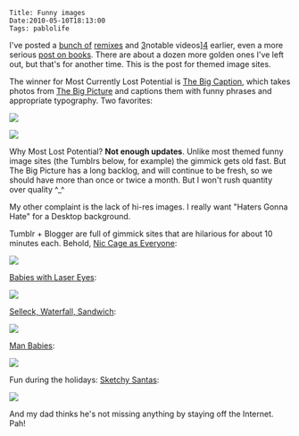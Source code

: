     Title: Funny images
    Date:2010-05-10T18:13:00
    Tags: pablolife

I've posted a [bunch of][1] [remixes][2] and [3]notable videos][4] earlier,
even a more serious [post on books][4]. There are about a dozen more golden ones
I've left out, but that's for another time. This is the post for themed image
sites.

The winner for Most Currently Lost Potential is [The Big Caption][5], which
takes photos from [The Big Picture][6] and captions them with funny phrases
and appropriate typography. Two favorites:

<!-- more -->

[![][7]][8]

[![][9]][10]

Why Most Lost Potential? **Not enough updates**. Unlike most themed funny
image sites (the Tumblrs below, for example) the gimmick gets old fast. But
The Big Picture has a long backlog, and will continue to be fresh, so we
should have more than once or twice a month. But I won't rush quantity over
quality ^_^

My other complaint is the lack of hi-res images. I really want "Haters Gonna
Hate" for a Desktop background.

Tumblr + Blogger are full of gimmick sites that are hilarious for about 10
minutes each. Behold, [Nic Cage as Everyone][11]:

[![][12]][13]

[Babies with Laser Eyes][14]:

[![][15]][16]

[Selleck, Waterfall, Sandwich][17]:

[![][18]][19]

[Man Babies][20]:

[![][21]][22]

Fun during the holidays: [Sketchy Santas][23]:

[![][24]][25]

And my dad thinks he's not missing anything by staying off the Internet. Pah!


   [1]: http://www.morepaul.com/2010/04/baal-bless-internet.html
   [2]: http://www.morepaul.com/2010/04/another-remix.html
   [3]: http://www.morepaul.com/2010/04/being-lucky-being-strange-being-lucky.html
   [4]: http://www.morepaul.com/2010/03/books-books-musical-fruit.html
   [5]: http://thebigcaption.com/
   [6]: http://www.boston.com/bigpicture/
   [7]: http://4.bp.blogspot.com/_3ys1dwfzc2w/S-izjzg61DI/AAAAAAAAAEw/S02yoCtnm3Q/s320/epicbaptismi.jpg
   [8]: http://4.bp.blogspot.com/_3ys1dwfzc2w/S-izjzg61DI/AAAAAAAAAEw/S02yoCtnm3Q/s1600/epicbaptismi.jpg
   [9]: http://4.bp.blogspot.com/_3ys1dwfzc2w/S-izjYXEmBI/AAAAAAAAAEo/V8wyNcwYYvI/s320/hatersgonnahate.png
   [10]: http://4.bp.blogspot.com/_3ys1dwfzc2w/S-izjYXEmBI/AAAAAAAAAEo/V8wyNcwYYvI/s1600/hatersgonnahate.png
   [11]: http://niccageaseveryone.blogspot.com/
   [12]: http://3.bp.blogspot.com/_3ys1dwfzc2w/S-i0YsjyHnI/AAAAAAAAAE4/u-RxJoP5gXA/s320/CATcatwoman_pfeiffer.jpg
   [13]: http://3.bp.blogspot.com/_3ys1dwfzc2w/S-i0YsjyHnI/AAAAAAAAAE4/u-RxJoP5gXA/s1600/CATcatwoman_pfeiffer.jpg
   [14]: http://babieswithlasereyes.com/
   [15]: http://2.bp.blogspot.com/_3ys1dwfzc2w/S-i0ymeBjwI/AAAAAAAAAFY/Y-mIIvDM0Mk/s320/babbywithlasereyes.jpg
   [16]: http://2.bp.blogspot.com/_3ys1dwfzc2w/S-i0ymeBjwI/AAAAAAAAAFY/Y-mIIvDM0Mk/s1600/babbywithlasereyes.jpg
   [17]: http://selleckwaterfallsandwich.tumblr.com/
   [18]: http://4.bp.blogspot.com/_3ys1dwfzc2w/S-i0ZME1AzI/AAAAAAAAAFI/Cxscxfrgt0I/s320/selleckwaterfallsandwich.jpg
   [19]: http://4.bp.blogspot.com/_3ys1dwfzc2w/S-i0ZME1AzI/AAAAAAAAAFI/Cxscxfrgt0I/s1600/selleckwaterfallsandwich.jpg
   [20]: http://manbabies.com/
   [21]: http://1.bp.blogspot.com/_3ys1dwfzc2w/S-i0YycnE9I/AAAAAAAAAFA/M8Oyp5xtjyE/s320/manbabies.jpg
   [22]: http://1.bp.blogspot.com/_3ys1dwfzc2w/S-i0YycnE9I/AAAAAAAAAFA/M8Oyp5xtjyE/s1600/manbabies.jpg
   [23]: http://www.sketchysantas.com/
   [24]: http://1.bp.blogspot.com/_3ys1dwfzc2w/S-i0Zb2t61I/AAAAAAAAAFQ/AAJwYI2kbi0/s320/sketchysanta.jpg
   [25]: http://1.bp.blogspot.com/_3ys1dwfzc2w/S-i0Zb2t61I/AAAAAAAAAFQ/AAJwYI2kbi0/s1600/sketchysanta.jpg

